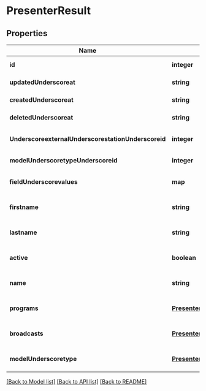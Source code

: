 # PresenterResult

## Properties
Name | Type | Description | Notes
------------ | ------------- | ------------- | -------------
**id** | **integer** |  | [default to null]
**updatedUnderscoreat** | **string** |  | [default to null]
**createdUnderscoreat** | **string** |  | [default to null]
**deletedUnderscoreat** | **string** |  | [default to null]
**UnderscoreexternalUnderscorestationUnderscoreid** | **integer** |  | [optional] [default to null]
**modelUnderscoretypeUnderscoreid** | **integer** |  | [default to null]
**fieldUnderscorevalues** | **map** |  | [optional] [default to null]
**firstname** | **string** |  | [optional] [default to null]
**lastname** | **string** |  | [optional] [default to null]
**active** | **boolean** |  | [optional] [default to null]
**name** | **string** |  | [optional] [default to null]
**programs** | [**PresenterRelationsPrograms**](PresenterRelationsPrograms.md) |  | [optional] [default to null]
**broadcasts** | [**PresenterRelationsBroadcasts**](PresenterRelationsBroadcasts.md) |  | [optional] [default to null]
**modelUnderscoretype** | [**PresenterRelationsModelType**](PresenterRelationsModelType.md) |  | [optional] [default to null]

[[Back to Model list]](../README.md#documentation-for-models) [[Back to API list]](../README.md#documentation-for-api-endpoints) [[Back to README]](../README.md)


